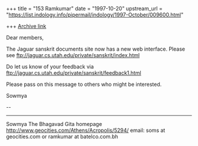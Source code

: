+++
title = "153 Ramkumar"
date = "1997-10-20"
upstream_url = "https://list.indology.info/pipermail/indology/1997-October/009600.html"

+++
[Archive link](https://list.indology.info/pipermail/indology/1997-October/009600.html)

Dear members,

The  Jaguar sanskrit documents site now  has a  new web interface.
Please see
ftp://jaguar.cs.utah.edu/private/sanskrit/index.html

Do let us know of your feedback via
ftp://jaguar.cs.utah.edu/private/sanskrit/feedback1.html

Please pass on this message to others who might be interested.

Sowmya

--
_____________________________________________________________________________

Sowmya
The Bhagavad Gita homepage
http://www.geocities.com/Athens/Acropolis/5294/
email: soms at geocities.com or ramkumar at batelco.com.bh




